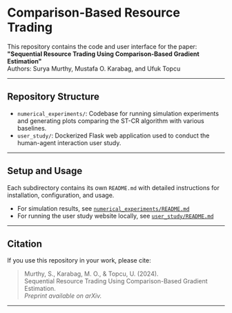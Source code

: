 # Comparison-Based Resource Trading

This repository contains the code and user interface for the paper:  
**"Sequential Resource Trading Using Comparison-Based Gradient Estimation"**  
Authors: Surya Murthy, Mustafa O. Karabag, and Ufuk Topcu

---

## Repository Structure

- `numerical_experiments/`: Codebase for running simulation experiments and generating plots comparing the ST-CR algorithm with various baselines.
- `user_study/`: Dockerized Flask web application used to conduct the human-agent interaction user study.

---

## Setup and Usage

Each subdirectory contains its own `README.md` with detailed instructions for installation, configuration, and usage.

- For simulation results, see [`numerical_experiments/README.md`](./numerical_experiments/README.md)
- For running the user study website locally, see [`user_study/README.md`](./user_study/README.md)

---

## Citation

If you use this repository in your work, please cite:

> Murthy, S., Karabag, M. O., & Topcu, U. (2024).  
> Sequential Resource Trading Using Comparison-Based Gradient Estimation.  
> *Preprint available on arXiv.*

---